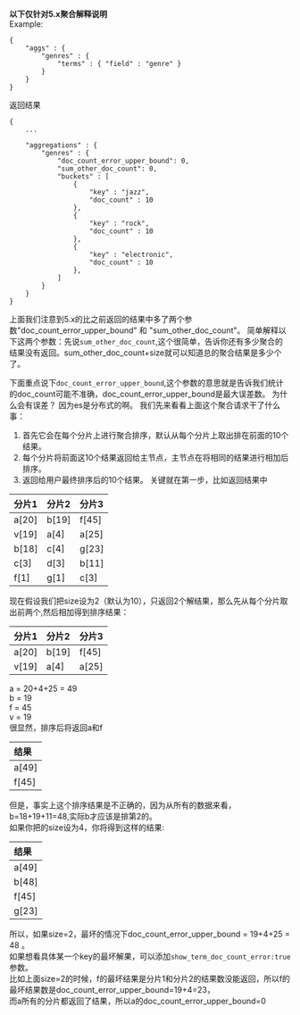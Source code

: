 **以下仅针对5.x聚合解释说明**  
Example:
```
{
    "aggs" : {
        "genres" : {
            "terms" : { "field" : "genre" }
        }
    }
}
```
返回结果
```
{
    ...

    "aggregations" : {
        "genres" : {
            "doc_count_error_upper_bound": 0, 
            "sum_other_doc_count": 0, 
            "buckets" : [ 
                {
                    "key" : "jazz",
                    "doc_count" : 10
                },
                {
                    "key" : "rock",
                    "doc_count" : 10
                },
                {
                    "key" : "electronic",
                    "doc_count" : 10
                },
            ]
        }
    }
}
```

上面我们注意到5.x的比之前返回的结果中多了两个参数"doc_count_error_upper_bound" 和 "sum_other_doc_count"。
简单解释以下这两个参数：先说`sum_other_doc_count`,这个很简单，告诉你还有多少聚合的结果没有返回。sum_other_doc_count+size就可以知道总的聚合结果是多少个了。

下面重点说下`doc_count_error_upper_bound`,这个参数的意思就是告诉我们统计的doc_count可能不准确，doc_count_error_upper_bound是最大误差数。
为什么会有误差？
因为es是分布式的啊。
我们先来看看上面这个聚合请求干了什么事：
1. 首先它会在每个分片上进行聚合排序，默认从每个分片上取出排在前面的10个结果。
2. 每个分片将前面这10个结果返回给主节点，主节点在将相同的结果进行相加后排序。
3. 返回给用户最终排序后的10个结果。
关键就在第一步，比如返回结果中

| 分片1 | 分片2 | 分片3 |
| :---- |:-----| :-----|
| a[20] | b[19]| f[45] |
| v[19] | a[4] | a[25] |
| b[18] | c[4] | g[23] |
| c[3]  | d[3] | b[11] |
| f[1]  | g[1] | c[3]  |

现在假设我们把size设为2（默认为10），只返回2个解结果，那么先从每个分片取出前两个,然后相加得到排序结果：  

| 分片1 | 分片2  |分片3  |  
| :---- |:----- | :-----|  
| a[20] | b[19] | f[45] |  
| v[19] | a[4]  | a[25] |  

a = 20+4+25 = 49  
b = 19  
f = 45  
v = 19  
很显然，排序后将返回a和f   

|结果 |  
|:----|
|a[49]|
|f[45]|

但是，事实上这个排序结果是不正确的，因为从所有的数据来看，b=18+19+11=48,实际b才应该是排第2的。  
如果你把的size设为4，你将得到这样的结果:  

|结果 |
|:--  |
|a[49]|
|b[48]|
|f[45]|
|g[23]|

所以，如果size=2，最坏的情况下doc_count_error_upper_bound = 19+4+25 = 48 。  
如果想看具体某一个key的最坏解果，可以添加`show_term_doc_count_error:true`参数。  
比如上面size=2的时候，f的最坏结果是分片1和分片2的结果数没能返回，所以f的最坏结果数是doc_count_error_upper_bound=19+4=23，  
而a所有的分片都返回了结果，所以a的doc_count_error_upper_bound=0  







